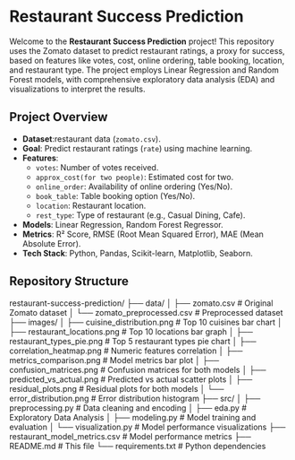 # Restaurant Success Prediction

Welcome to the **Restaurant Success Prediction** project! This repository uses the Zomato dataset to predict restaurant ratings, a proxy for success, based on features like votes, 
cost, online ordering, table booking, location, and restaurant type. The project employs Linear Regression and Random Forest models, with comprehensive exploratory data analysis (EDA) 
and visualizations to interpret the results.

## Project Overview

- **Dataset**:restaurant data (`zomato.csv`).
- **Goal**: Predict restaurant ratings (`rate`) using machine learning.
- **Features**:
  - `votes`: Number of votes received.
  - `approx_cost(for two people)`: Estimated cost for two.
  - `online_order`: Availability of online ordering (Yes/No).
  - `book_table`: Table booking option (Yes/No).
  - `location`: Restaurant location.
  - `rest_type`: Type of restaurant (e.g., Casual Dining, Cafe).
- **Models**: Linear Regression, Random Forest Regressor.
- **Metrics**: R² Score, RMSE (Root Mean Squared Error), MAE (Mean Absolute Error).
- **Tech Stack**: Python, Pandas, Scikit-learn, Matplotlib, Seaborn.

## Repository Structure
restaurant-success-prediction/
├── data/
│   ├── zomato.csv              # Original Zomato dataset
│   └── zomato_preprocessed.csv # Preprocessed dataset
├── images/
│   ├── cuisine_distribution.png    # Top 10 cuisines bar chart
│   ├── restaurant_locations.png    # Top 10 locations bar graph
│   ├── restaurant_types_pie.png    # Top 5 restaurant types pie chart
│   ├── correlation_heatmap.png     # Numeric features correlation
│   ├── metrics_comparison.png      # Model metrics bar plot
│   ├── confusion_matrices.png      # Confusion matrices for both models
│   ├── predicted_vs_actual.png     # Predicted vs actual scatter plots
│   ├── residual_plots.png          # Residual plots for both models
│   └── error_distribution.png      # Error distribution histogram
├── src/
│   ├── preprocessing.py        # Data cleaning and encoding
│   ├── eda.py                  # Exploratory Data Analysis
│   ├── modeling.py             # Model training and evaluation
│   └── visualization.py        # Model performance visualizations
├── restaurant_model_metrics.csv # Model performance metrics
├── README.md                   # This file
└── requirements.txt            # Python dependencies
